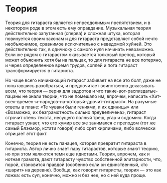 # Теория

Теория для гитараста является непреодолимым препятствием, и в некотором роде в
этом есть ему оправдание. Музыкальная теория действительно запутанная (сперва)
и сложная штука, которая повинуется своим законам и для гитараста представляет
собой нечто необъяснимое, сравнимое ислючительно с неведомой хуйней. Это
действительно так, в одичноку с самого нуля начинать невозможно. Если же рядом
с гитарастом оказывается толковый препод, который может объяснить хотя бы на
пальцах, то для гитараста не все потеряно, и через определенное время трудов,
соплей и пота гитараст трансформируется в гитариста.

Но чаще всего начинающий гитараст забивает на все это болт, даже не попытавшись
разобраться, и предпочитает воинственно доказывать всем, что теория — херня для
задротов и что такие-вот-распиздатые-пацаны не знали теории, что не помешало
им, впрочем, написать «Хит-всех-времен-и-народов-на-который-дрочит-гитараст».
На разумные ответы в плане: «Те чуваки были гениями, и их единицы» или
«Возможно, их безграмотность сильно преувеличена», гитараст строчит стены
текста, несущего полный треш, угар и содомию. Когда гитараст узнает, что его
кумир все же занимался с преподом (тот же самый Блэкмор, кстати говоря) либо
срет кирпичами, либо всячески отрицает этот факт.

Конечно, теория не есть панацея, которая превратит гитараста в гитариста. Автор
лично знает пару гитарастов, которые знают теорию, но при этом являются теми
еще идиотами. Теория, впрочем, как и нотная грамота, дают гитарасту чувство
собственной элитарности, что, порой, становится правдой (особенно если он
единственный, кто «шарит» на деревне). Вообще, как говорят гитаристы, теория —
это как ложка: есть суп, конечно, можно и без нее, но с ней куда проще.
